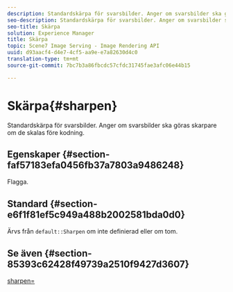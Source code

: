 ```yaml
---
description: Standardskärpa för svarsbilder. Anger om svarsbilder ska göras skarpare om de skalas före kodning.
seo-description: Standardskärpa för svarsbilder. Anger om svarsbilder ska göras skarpare om de skalas före kodning.
seo-title: Skärpa
solution: Experience Manager
title: Skärpa
topic: Scene7 Image Serving - Image Rendering API
uuid: d93aacf4-d4e7-4cf5-aa9e-e7a82630d4c0
translation-type: tm+mt
source-git-commit: 7bc7b3a86fbcdc57cfdc31745fae3afc06e44b15

---
```



# Skärpa{#sharpen}

Standardskärpa för svarsbilder. Anger om svarsbilder ska göras skarpare om de skalas före kodning.

## Egenskaper {#section-faf57183efa0456fb37a7803a9486248}

Flagga.

## Standard {#section-e6f1f81ef5c949a488b2002581bda0d0}

Ärvs från `default::Sharpen` om inte definierad eller om tom.

## Se även {#section-85393c62428f49739a2510f9427d3607}

[sharpen=](../../../../../ir-api/http-protocol/image-rendering-api-ref/c-ir-http-protocol-ref/c-ir-http-protocol-command-reference/r-ir-http-sharpen.md#reference-13034d22d176483cb99ccafc2a4f6a6e)
